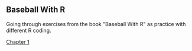 ## Baseball With R

Going through exercises from the book "Baseball With R" as practice with different R coding.

[Chapter 1](https://jacksongr.github.io/BaseballWithR-Ch1.Rmd) 
